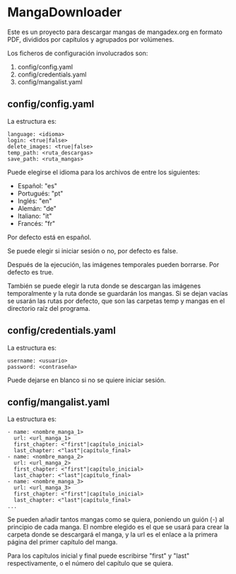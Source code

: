 # MangaDownloader

Este es un proyecto para descargar mangas de mangadex.org en formato PDF, divididos por capítulos y agrupados por volúmenes.

Los ficheros de configuración involucrados son:
1. config/config.yaml
2. config/credentials.yaml
3. config/mangalist.yaml

## config/config.yaml

La estructura es:

```
language: <idioma>
login: <true|false>
delete_images: <true|false>
temp_path: <ruta_descargas>
save_path: <ruta_mangas>
```

Puede elegirse el idioma para los archivos de entre los siguientes:
- Español: "es"
- Portugués: "pt"
- Inglés: "en"
- Alemán: "de"
- Italiano: "it"
- Francés: "fr"

Por defecto está en español.

Se puede elegir si iniciar sesión o no, por defecto es false.

Después de la ejecución, las imágenes temporales pueden borrarse. Por defecto es true.

También se puede elegir la ruta donde se descargan las imágenes temporalmente y la ruta donde se guardarán los mangas. Si se dejan vacías se usarán las rutas por defecto, que son las carpetas temp y mangas en el directorio raíz del programa.

## config/credentials.yaml

La estructura es:

```
username: <usuario>
password: <contraseña>
```

Puede dejarse en blanco si no se quiere iniciar sesión.

## config/mangalist.yaml

La estructura es:

```
- name: <nombre_manga_1>
  url: <url_manga_1>
  first_chapter: <"first"|capítulo_inicial>
  last_chapter: <"last"|capítulo_final>
- name: <nombre_manga_2>
  url: <url_manga_2>
  first_chapter: <"first"|capítulo_inicial>
  last_chapter: <"last"|capítulo_final>
- name: <nombre_manga_3>
  url: <url_manga_3>
  first_chapter: <"first"|capítulo_inicial>
  last_chapter: <"last"|capítulo_final>
...
```

Se pueden añadir tantos mangas como se quiera, poniendo un guión (-) al principio de cada manga.
El nombre elegido es el que se usará para crear la carpeta donde se descargará el manga, y la url es el enlace a la primera página del primer capítulo del manga.

Para los capítulos inicial y final puede escribirse "first" y "last" respectivamente, o el número del capítulo que se quiera.